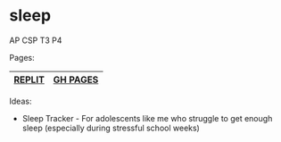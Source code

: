# sleep

AP CSP T3 P4

Pages:

| [REPLIT](https://replit.com/@Michaelc179/sleep#README.md) | [GH PAGES](https://michaelc179.github.io/sleep/) | 
| - | - |

Ideas:

- Sleep Tracker - For adolescents like me who struggle to get enough sleep (especially during stressful school weeks)
